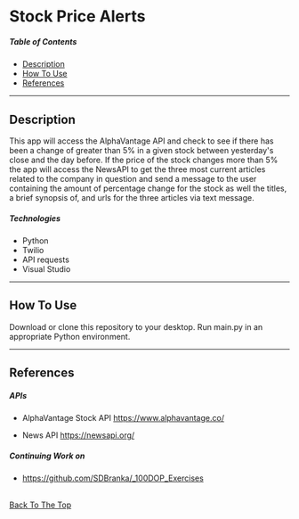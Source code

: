 # Stock Price Alerts

##### Table of Contents

- [Description](#description)
- [How To Use](#how-to-use)
- [References](#references)

---

## Description

This app will access the AlphaVantage API and check to see if there has been a change of greater than 5% in a given stock between yesterday's close and the day before. If the price of the stock changes more than 5% the app will access the NewsAPI to get the three most current articles related to the company in question and send a message to the user containing the amount of percentage change for the stock as well the titles, a brief synopsis of, and urls for the three articles via text message.


##### Technologies

- Python
- Twilio
- API requests
- Visual Studio

---

## How To Use

Download or clone this repository to your desktop. Run main.py in an appropriate Python environment.

---

## References

##### APIs
- AlphaVantage Stock API
https://www.alphavantage.co/

- News API
https://newsapi.org/

##### Continuing Work on

- https://github.com/SDBranka/_100DOP_Exercises

\
[Back To The Top](#stock-price-alerts)